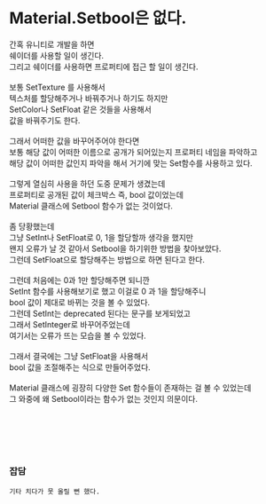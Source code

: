 # Material.Setbool은 없다.

간혹 유니티로 개발을 하면  
쉐이더를 사용할 일이 생긴다.  
그리고 쉐이더를 사용하면 프로퍼티에 접근 할 일이 생긴다.  
</br>
보통 SetTexture 를 사용해서  
텍스처를 할당해주거나 바꿔주거나 하기도 하지만  
SetColor나 SetFloat 같은 것들을 사용해서  
값을 바꿔주기도 한다.  
</br>
그래서 어떠한 값을 바꾸어주어야 한다면  
보통 해당 값이 어떠한 이름으로 공개가 되어있는지 프로퍼티 네임을 파악하고  
해당 값이 어떠한 값인지 파악을 해서 거기에 맞는 Set함수를 사용하고 있다.  
</br>
그렇게 열심히 사용을 하던 도중 문제가 생겼는데  
프로퍼티로 공개된 값이 체크박스 즉, bool 값이었는데  
Material 클래스에 Setbool 함수가 없는 것이었다.  
</br>
좀 당황했는데  
그냥 SetInt나 SetFloat로 0, 1을 할당할까 생각을 했지만  
왠지 오류가 날 것 같아서 Setbool을 하기위한 방법을 찾아보았다.  
그런데 SetFloat으로 할당해주는 방법으로 하면 된다고 한다.  
</br>
그런데 처음에는 0과 1만 할당해주면 되니깐  
SetInt 함수를 사용해보기로 했고 이걸로 0 과 1을 할당해주니  
bool 값이 제대로 바뀌는 것을 볼 수 있었다.  
그런데 SetInt는 deprecated 된다는 문구를 보게되었고  
그래서 SetInteger로 바꾸어주었는데  
여기서는 오류가 뜨는 모습을 볼 수 있었다.  
</br>
그래서 결국에는 그냥 SetFloat을 사용해서  
bool 값을 조절해주는 식으로 만들어주었다.  
</br>
Material 클래스에 굉장히 다양한 Set 함수들이 존재하는 걸 볼 수 있었는데  
그 와중에 왜 Setbool이라는 함수가 없는 것인지 의문이다.  
</br>
</br>
</br>
</br>
</br>
### 잡담  

```
기타 치다가 못 올릴 뻔 했다.
```